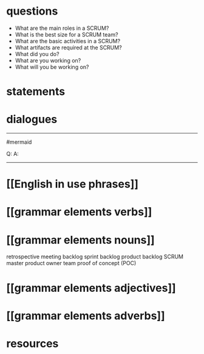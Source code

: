 # questions 
- What are the main roles in a SCRUM?
- What is the best size for a SCRUM team?
- What are the basic activities in a SCRUM?
- What artifacts are required at the SCRUM?
- What did you do?
- What are you working on?
- What will you be working on?


# statements





# dialogues
---
#mermaid 

Q: 
A: 

---

# [[English in use phrases]]

# [[grammar elements verbs]]

# [[grammar elements nouns]]

retrospective meeting
backlog
sprint backlog
product backlog
SCRUM master
product owner
team
proof of concept (POC)


# [[grammar elements adjectives]]

# [[grammar elements adverbs]]

# resources
